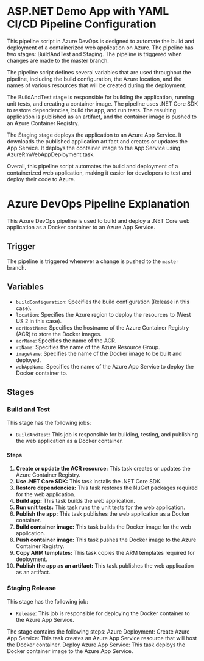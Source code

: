 # ASP.NET Demo App with YAML CI/CD Pipeline Configuration 

This pipeline script in Azure DevOps is designed to automate the build and deployment of a containerized web application on Azure. The pipeline has two stages: BuildAndTest and Staging. The pipeline is triggered when changes are made to the master branch.

The pipeline script defines several variables that are used throughout the pipeline, including the build configuration, the Azure location, and the names of various resources that will be created during the deployment.

The BuildAndTest stage is responsible for building the application, running unit tests, and creating a container image. The pipeline uses .NET Core SDK to restore dependencies, build the app, and run tests. The resulting application is published as an artifact, and the container image is pushed to an Azure Container Registry.

The Staging stage deploys the application to an Azure App Service. It downloads the published application artifact and creates or updates the App Service. It deploys the container image to the App Service using AzureRmWebAppDeployment task.

Overall, this pipeline script automates the build and deployment of a containerized web application, making it easier for developers to test and deploy their code to Azure.





# Azure DevOps Pipeline Explanation

This Azure DevOps pipeline is used to build and deploy a .NET Core web application as a Docker container to an Azure App Service.

## Trigger

The pipeline is triggered whenever a change is pushed to the `master` branch.

## Variables

- `buildConfiguration`: Specifies the build configuration (Release in this case).
- `location`: Specifies the Azure region to deploy the resources to (West US 2 in this case).
- `acrHostName`: Specifies the hostname of the Azure Container Registry (ACR) to store the Docker images.
- `acrName`: Specifies the name of the ACR.
- `rgName`: Specifies the name of the Azure Resource Group.
- `imageName`: Specifies the name of the Docker image to be built and deployed.
- `webAppName`: Specifies the name of the Azure App Service to deploy the Docker container to.

## Stages

### Build and Test

This stage has the following jobs:

- `BuildAndTest`: This job is responsible for building, testing, and publishing the web application as a Docker container.

#### Steps

1. **Create or update the ACR resource:** This task creates or updates the Azure Container Registry.
2. **Use .NET Core SDK:** This task installs the .NET Core SDK.
3. **Restore dependencies:** This task restores the NuGet packages required for the web application.
4. **Build app:** This task builds the web application.
5. **Run unit tests:** This task runs the unit tests for the web application.
6. **Publish the app:** This task publishes the web application as a Docker container.
7. **Build container image:** This task builds the Docker image for the web application.
8. **Push container image:** This task pushes the Docker image to the Azure Container Registry.
9. **Copy ARM templates:** This task copies the ARM templates required for deployment.
10. **Publish the app as an artifact:** This task publishes the web application as an artifact.

### Staging Release

This stage has the following job:

- `Release`: This job is responsible for deploying the Docker container to the Azure App Service.

The stage contains the following steps:
Azure Deployment: Create Azure App Service: This task creates an Azure App Service resource that will host the Docker container.
Deploy Azure App Service: This task deploys the Docker container image to the Azure App Service.


